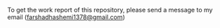 To get the work report of this repository, please send a message to my email (farshadhashemi1378@gmail.com)
